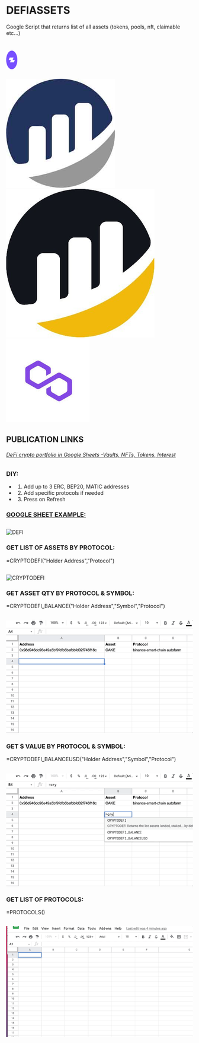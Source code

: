 # DEFIASSETS
Google Script that returns list of all assets (tokens, pools, nft, claimable etc...)
# <img src="https://github.com/Eloise1988/DEFIASSETS/blob/main/GIF/zapperlogo.jpeg" width="30" height="50" />
![ETHERSCAN](https://github.com/Eloise1988/DEFIASSETS/blob/main/GIF/etherscanlogo.jpeg) ![BSCSCAN](https://github.com/Eloise1988/DEFIASSETS/blob/main/GIF/bscscanlogo.jpeg) ![POLYGONSCAN](https://github.com/Eloise1988/DEFIASSETS/blob/main/GIF/polygonscanlogo.jpeg)

######
## PUBLICATION LINKS
###### [DeFi crypto portfolio in Google Sheets -Vaults, NFTs, Tokens, Interest](https://medium.com/coinmonks/defi-crypto-portfolio-in-google-sheets-vaults-nfts-tokens-interest-647ebac65739)


### DIY:
- 1) Add up to 3 ERC, BEP20, MATIC addresses
- 2) Add specific protocols if needed
- 3) Press on Refresh

### [GOOGLE SHEET EXAMPLE:](https://docs.google.com/spreadsheets/d/1eGiYXHjcB1XwIj2nQMLtvZ_h822ACOm2BCIuaVHEFQ4/edit?usp=sharing)
##
![DEFI](https://github.com/Eloise1988/DEFIASSETS/blob/main/GIF/DEFI_NETWORTH.gif)


### GET LIST OF ASSETS BY PROTOCOL:
=CRYPTODEFI("Holder Address","Protocol")
##
![CRYPTODEFI](https://github.com/Eloise1988/DEFIASSETS/blob/main/GIF/CRYPTODEFI.gif)

### GET ASSET QTY BY PROTOCOL & SYMBOL:
=CRYPTODEFI_BALANCE("Holder Address","Symbol","Protocol")
##
![CRYPTODEFI_BALANCE](https://github.com/Eloise1988/DEFIASSETS/blob/main/GIF/CRYPTODEFI_BALANCE.gif)

### GET $ VALUE BY PROTOCOL & SYMBOL:
=CRYPTODEFI_BALANCEUSD("Holder Address","Symbol","Protocol")
##
![CRYPTODEFI_BALANCEUSD](https://github.com/Eloise1988/DEFIASSETS/blob/main/GIF/CRYPTODEFI_BALANCEUSD.gif)

### GET LIST OF PROTOCOLS:
=PROTOCOLS()
##
![PROTOCOLS](https://github.com/Eloise1988/DEFIASSETS/blob/main/GIF/protocols.gif)
